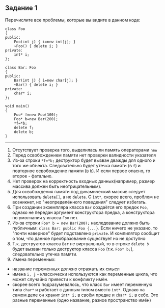 ## Задание 1
Перечислите все проблемы, которые вы видите в данном коде:


    class Foo
    {
    public:
        Foo(int j) { i=new int[j]; }
        ~Foo() { delete i; }
    private:
        int* i;
    };
    
    class Bar: Foo
    {
    public:
        Bar(int j) { i=new char[j]; }
        ~Bar() { delete i; }
    private:
        char* i;
    };
    
    void main()
    {
        Foo* f=new Foo(100);
        Foo* b=new Bar(200);
        *f=*b;
        delete f;
        delete b;
    }
---
1) Отсутствует проверка того, выделилась ли память операторами `new` 
2) Перед освобождением памяти нет проверки валидности указателя 
3) Из-за строки `*f=*b;` деструктор будет вызван дважды для одного и того же объекта. Следовательно будет утечка памяти 
(в `f`) и повторное освобождение памяти (в `b`). И если первое опасно, то второе - фатально. 
4) Нет проверок на корректность входных данных(например, размер массива должен быть неотрицательным). 
5) Для освобождения памяти под динамический массив следует использовать `delete[]`, а не `delete`. С `int*`, скорее всего, 
проблем не возникнет, но "неопределённого поведения" следует избегать. 
6) При создании экземпляра класса `Bar` создаётся его предок `Foo`, однако не передан аргумент конструктора предка, а 
конструктора по умолчания у класса `Foo` нет. 
7) Из-за строки `Foo* b = new Bar(200);` наследование должно быть публичным: `class Bar: public Foo {...}`. 
Если ничего не указано, то "почти наверное" будет подставлено `private`. И компилятор сообщит о том, что данное 
преобразование существует но не доступно
8) Т.к. деструктор класса `Bar` не виртуальный, то в строке `delete b` будет вызван только деструктор класса `Foo` (т.к. `Foo* b;`), 
следовательно утечка памяти. 
9) Имена переменных: 
* название переменных должно отражать их смысл 
* имена `i, j` - классически используются как переменные цикла, что может случайно привести к конфликту имён. 
* скорее всего подразумевалось, что класс `Bar` имеет переменную типа `char*` и работает с данным типом вместо `int*`. 
Однако на самом деле он хранит `int* i;` в своём предке и `char* i;` в себе. Это разные переменные 
(одно название, разное пространство имён)